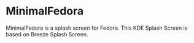 # MinimalFedora
MinimalFedora is a splash screen for Fedora. This KDE Splash Screen is based on Breeze Splash Screen.

